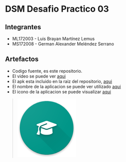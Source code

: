 # DSM Desafio Practico 03

## Integrantes

- ML172003 - Luis Brayan Martínez Lemus
- MS172008 - German Alexander Meléndez Serrano

## Artefactos

- Codigo fuente, es este repositorio.
- El video se puede ver [aqui](./video.mp4)
- El apk esta incluido en la raiz del repositorio, [aqui](./app-debug.apk)
- El nombre de la aplicacion se puede ver utilizado [aqui](./app/src/main/AndroidManifest.xml)
- El icono de la aplicacion se puede visualizar [aqui](./app/src/main/res/mipmap-xxxhdpi/ic_launcher.png)

> ![](./app/src/main/res/mipmap-xxxhdpi/ic_launcher.png)
